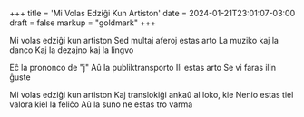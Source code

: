 +++
title = 'Mi Volas Edziĝi Kun Artiston'
date = 2024-01-21T23:01:07-03:00
draft = false
markup = "goldmark"
+++

Mi volas edziĝi kun artiston
Sed multaj aferoj estas arto
La muziko kaj la danco
Kaj la dezajno kaj la lingvo

Eĉ la prononco de "j"
Aû la publiktransporto
Ili estas arto
Se vi faras ilin ĝuste

Mi volas edziĝi kun artiston
Kaj translokiĝi ankaû al loko, kie
Nenio estas tiel valora kiel la feliĉo
Aû la suno ne estas tro varma
